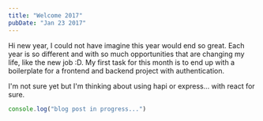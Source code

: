 ```yaml
---
title: "Welcome 2017"
pubDate: "Jan 23 2017"
---
```


Hi new year, I could not have imagine this year would end so great. Each year is so different and with so much opportunities that are changing my life, like the new job :D. My first task for this month is to end up with a boilerplate for a frontend and backend project with authentication.

I'm not sure yet but I'm thinking about using hapi or express... with react for sure.

```javascript
console.log("blog post in progress...")
```
